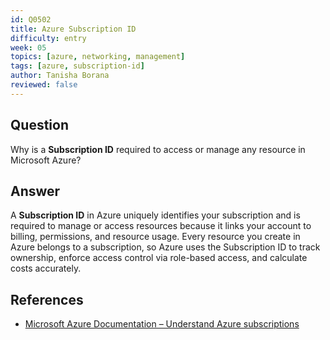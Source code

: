 ```yaml
---
id: Q0502
title: Azure Subscription ID
difficulty: entry
week: 05
topics: [azure, networking, management]
tags: [azure, subscription-id]
author: Tanisha Borana
reviewed: false
---
```


## Question
Why is a **Subscription ID** required to access or manage any resource in Microsoft Azure?

## Answer
A **Subscription ID** in Azure uniquely identifies your subscription and is required to manage or access resources because it links your account to billing, permissions, and resource usage. Every resource you create in Azure belongs to a subscription, so Azure uses the Subscription ID to track ownership, enforce access control via role-based access, and calculate costs accurately.

## References
- [Microsoft Azure Documentation – Understand Azure subscriptions](https://learn.microsoft.com/en-us/azure/cost-management-billing/manage/subscription)
